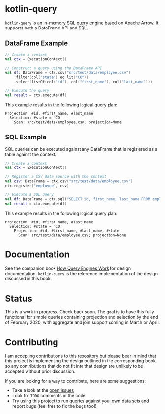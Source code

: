 # kotlin-query

`kotlin-query` is an in-memory SQL query engine based on Apache Arrow. It supports both a DataFrame API and SQL.

## DataFrame Example

```kotlin
// Create a context
val ctx = ExecutionContext()

// Construct a query using the DataFrame API
val df: DataFrame = ctx.csv("src/test/data/employee.csv")
    .filter(col("state") eq lit("CO"))
    .select(listOf(col("id"), col("first_name"), col("last_name")))

// Execute the query
val result = ctx.execute(df)
```

This example results in the following logical query plan:

```
Projection: #id, #first_name, #last_name
  Selection: #state = 'CO'
    Scan: src/test/data/employee.csv; projection=None
```

## SQL Example

SQL queries can be executed against any DataFrame that is registered as a table against the context.

```kotlin
// Create a context
val ctx = ExecutionContext()

// Register a CSV data source with the context 
val csv: DataFrame = ctx.csv("src/test/data/employee.csv")
ctx.register("employee", csv)

// Execute a SQL query 
val df: DataFrame = ctx.sql("SELECT id, first_name, last_name FROM employee WHERE state = 'CO'")
val result = ctx.execute(df)
```

This example results in the following logical query plan:

```
Projection: #id, #first_name, #last_name
  Selection: #state = 'CO'
    Projection: #id, #first_name, #last_name, #state
      Scan: src/test/data/employee.csv; projection=None
```

# Documentation

See the companion book [How Query Engines Work](https://leanpub.com/how-query-engines-work/) for design documentation. `kotlin-query` is the reference implementation of the design discussed in this book.

# Status

This is a work in progress. Check back soon. The goal is to have this fully functional for simple queries containing projection and selection by the end of February 2020, with aggregate and join support coming in March or April.

# Contributing

I am accepting contributions to this repository but please bear in mind that this project is implementing the design outlined in the corresponding book so any contributions that do not fit into that design are unlikely to be accepted without prior discussion.

If you are looking for a way to contribute, here are some suggestions:
 
- Take a look at the [open issues](https://github.com/andygrove/kotlin-query/issues)
- Look for `TODO` comments in the code
- Try using this project to run queries against your own data sets and report bugs (feel free to fix the bugs too!)